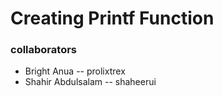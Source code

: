 # Creating Printf Function
### collaborators
* Bright Anua -- prolixtrex
* Shahir Abdulsalam -- shaheerui

